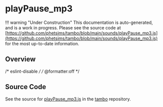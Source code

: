 # playPause_mp3

!!! warning "Under Construction"
    This documentation is auto-generated, and is a work in progress. Please see the source code at
    [https://github.com/phetsims/tambo/blob/main/sounds/playPause_mp3.js](https://github.com/phetsims/tambo/blob/main/sounds/playPause_mp3.js) for the most up-to-date information.

## Overview

/* eslint-disable */
/* @formatter:off */



## Source Code

See the source for [playPause_mp3.js](https://github.com/phetsims/tambo/blob/main/sounds/playPause_mp3.js) in the [tambo](https://github.com/phetsims/tambo) repository.
